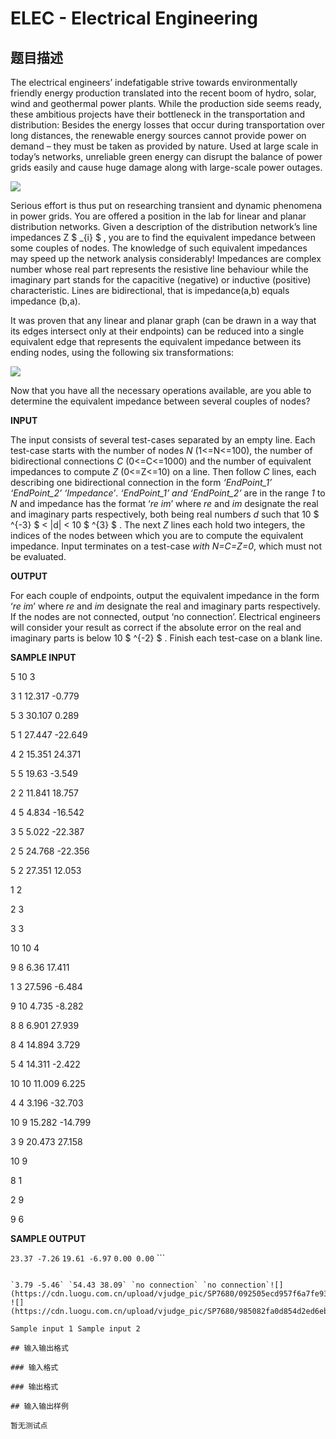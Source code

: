 # ELEC - Electrical Engineering

## 题目描述

The electrical engineers’ indefatigable strive towards environmentally friendly energy production translated into the recent boom of hydro, solar, wind and geothermal power plants. While the production side seems ready, these ambitious projects have their bottleneck in the transportation and distribution: Besides the energy losses that occur during transportation over long distances, the renewable energy sources cannot provide power on demand – they must be taken as provided by nature. Used at large scale in today’s networks, unreliable green energy can disrupt the balance of power grids easily and cause huge damage along with large-scale power outages.

![](https://cdn.luogu.com.cn/upload/vjudge_pic/SP7680/daf977fafaf2f40ff0b00d922f0b07f91be2fec7.png)

Serious effort is thus put on researching transient and dynamic phenomena in power grids. You are offered a position in the lab for linear and planar distribution networks. Given a description of the distribution network’s line impedances Z $ _{i} $ , you are to find the equivalent impedance between some couples of nodes. The knowledge of such equivalent impedances may speed up the network analysis considerably! Impedances are complex number whose real part represents the resistive line behaviour while the imaginary part stands for the capacitive (negative) or inductive (positive) characteristic. Lines are bidirectional, that is impedance(a,b) equals impedance (b,a).

It was proven that any linear and planar graph (can be drawn in a way that its edges intersect only at their endpoints) can be reduced into a single equivalent edge that represents the equivalent impedance between its ending nodes, using the following six transformations:

![](https://cdn.luogu.com.cn/upload/vjudge_pic/SP7680/e4d0cc84237fded20dcb919d80122f147b4b1ddc.png)

Now that you have all the necessary operations available, are you able to determine the equivalent impedance between several couples of nodes?

**INPUT**

The input consists of several test-cases separated by an empty line. Each test-case starts with the number of nodes _N_ (1<=N<=100), the number of bidirectional connections _C_ (0<=C<=1000) and the number of equivalent impedances to compute _Z_ (0<=Z<=10) on a line. Then follow _C_ lines, each describing one bidirectional connection in the form _‘EndPoint\_1’ ‘EndPoint\_2’ ‘Impedance’_. _‘EndPoint\_1’_ _and ‘EndPoint\_2’_ are in the range _1_ to _N_ and impedance has the format ‘_re im_’ where _re_ and _im_ designate the real and imaginary parts respectively, both being real numbers _d_ such that 10 $ ^{-3} $ < |d| < 10 $ ^{3} $ . The next _Z_ lines each hold two integers, the indices of the nodes between which you are to compute the equivalent impedance. Input terminates on a test-case _with N=C=Z=0_, which must not be evaluated.

**OUTPUT**

For each couple of endpoints, output the equivalent impedance in the form ‘_re im_’ where _re_ and _im_ designate the real and imaginary parts respectively. If the nodes are not connected, output ‘no connection’. Electrical engineers will consider your result as correct if the absolute error on the real and imaginary parts is below 10 $ ^{-2} $ . Finish each test-case on a blank line.

**SAMPLE INPUT**

5 10 3

3 1 12.317 -0.779

5 3 30.107 0.289

5 1 27.447 -22.649

4 2 15.351 24.371

5 5 19.63 -3.549

2 2 11.841 18.757

4 5 4.834 -16.542

3 5 5.022 -22.387

2 5 24.768 -22.356

5 2 27.351 12.053

1 2

2 3

3 3

10 10 4

9 8 6.36 17.411

1 3 27.596 -6.484

9 10 4.735 -8.282

8 8 6.901 27.939

8 4 14.894 3.729

5 4 14.311 -2.422

10 10 11.009 6.225

4 4 3.196 -32.703

10 9 15.282 -14.799

3 9 20.473 27.158

10 9

8 1

2 9

9 6

**SAMPLE OUTPUT**

`23.37 -7.26` `19.61 -6.97` `0.00 0.00` ```

```

`3.79 -5.46` `54.43 38.09` `no connection` `no connection`![](https://cdn.luogu.com.cn/upload/vjudge_pic/SP7680/092505ecd957f6a7fe93919ea63fea835ab512f9.png) ![](https://cdn.luogu.com.cn/upload/vjudge_pic/SP7680/985082fa0d854d2ed6eba0a4839cce251498f08a.png)

Sample input 1 Sample input 2

## 输入输出格式

### 输入格式

### 输出格式

## 输入输出样例

暂无测试点


